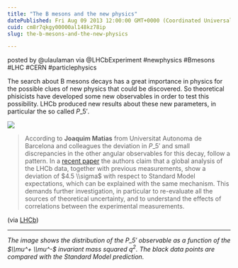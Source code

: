```yaml
---
title: "The B mesons and the new physics"
datePublished: Fri Aug 09 2013 12:00:00 GMT+0000 (Coordinated Universal Time)
cuid: cm8r7qkgy00000al148kz78ip
slug: the-b-mesons-and-the-new-physics

---
```



posted by @ulaulaman via @LHCbExperiment #newphysics #Bmesons #LHC #CERN #particlephysics

The search about B mesons decays has a great importance in physics for the possible clues of new physics that could be discovered. So theoretical phisicists have developed some new observables in order to test this possibility. LHCb produced new results about these new parameters, in particular the so called $P\_5'$.

![](https://cdn.hashnode.com/res/hashnode/image/upload/v1743071451106/2156c0da-06ed-4ef7-a895-a823298d40a4.png)

> According to **Joaquim Matias** from Universitat Autonoma de Barcelona and colleagues the deviation in $P\_5'$ and small discrepancies in the other angular observables for this decay, follow a pattern. In a [recent paper](http://arxiv.org/abs/1307.5683) the authors claim that a global analysis of the LHCb data, together with previous measurements, show a deviation of $4.5 \\sigma$ with respect to Standard Model expectations, which can be explained with the same mechanism. This demands further investigation, in particular to re-evaluate all the sources of theoretical uncertainty, and to understand the effects of correlations between the experimental measurements.

(via [LHCb](http://lhcb-public.web.cern.ch/lhcb-public/#KstarMuMu3))

* * *

_The image shows the distribution of the $P\_5'$ observable as a function of the $\\mu^+ \\mu^-$ invariant mass squared $q^2$. The black data points are compared with the Standard Model prediction._